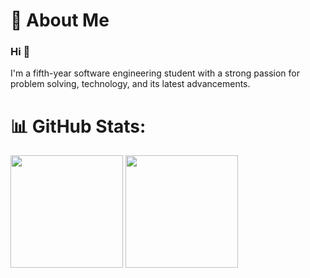 # 💫 About Me
### Hi 👋
I'm a fifth-year software engineering student with a strong passion for problem solving, technology, and its latest advancements.

# 📊 GitHub Stats:
<img align="center" height="180" src="https://github-readme-stats-git-masterrstaa-rickstaa.vercel.app/api?username=matthew-collett&theme=vue-dark&hide_border=true&border_radius=0" /> <img align="center" height="180" src="https://github-readme-stats.vercel.app/api/top-langs/?username=matthew-collett&theme=vue-dark&hide_border=true&include_all_commits=true&count_private=true&layout=compact&border_radius=0" />
